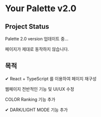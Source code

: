 # Your Palette v2.0

## Project Status

Palette 2.0 version 업데이트 중...

페이지가 제대로 동작하지 않습니다.

## 목적

✔ React + TypeScript 를 이용하여 페이지 재구성

웹페이지 전반적인 기능 및 UI/UX 수정

COLOR Ranking 기능 추가

✔ DARK/LIGHT MODE 기능 추가
